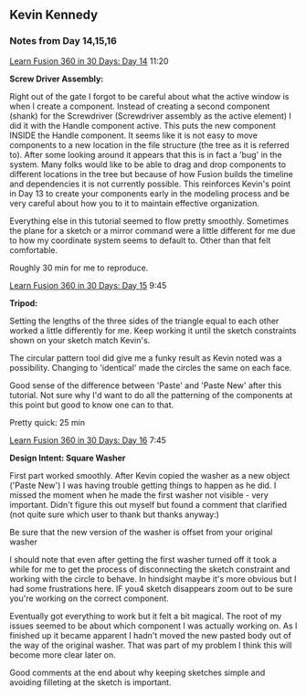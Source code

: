 ## Kevin Kennedy

### Notes from Day 14,15,16


[Learn Fusion 360 in 30 Days: Day 14](https://www.youtube.com/watch?v=YsXaCmKEV-g) 11:20

**Screw Driver Assembly:**

Right out of the gate I forgot to be careful about what the active window is when I create a component. Instead of creating a second component (shank) for the Screwdriver (Screwdriver assembly as the active element) I did it with the Handle component active. This puts the new component INSIDE the Handle component. It seems like it is not easy to move components to a new location in the file structure (the tree as it is referred to). After some looking around it appears that this is in fact a 'bug' in the system. Many folks would like to be able to drag and drop components to different locations in the tree but because of how Fusion builds the timeline and dependencies it is not currently possible. This reinforces Kevin's point in Day 13 to create your components early in the modeling process and be very careful about how you to it to maintain effective organization.

Everything else in this tutorial seemed to flow pretty smoothly. Sometimes the plane for a sketch or a mirror command were a little different for me due to how my coordinate system seems to default to. Other than that felt comfortable.

Roughly 30 min for me to reproduce.

[Learn Fusion 360 in 30 Days: Day 15]() 9:45

**Tripod:**

Setting the lengths of the three sides of the triangle equal to each other worked a little differently for me. Keep working it until the sketch constraints shown on your sketch match Kevin's.

The circular pattern tool did give me a funky result as Kevin noted was a possibility. Changing to 'identical' made the circles the same on each face.

Good sense of the difference between 'Paste' and 'Paste New' after this tutorial. Not sure why I'd want to do all the patterning of the components at this point but good to know one can to that.

Pretty quick: 25 min

[Learn Fusion 360 in 30 Days: Day 16]() 7:45

**Design Intent: Square Washer**

First part worked smoothly. After Kevin copied the washer as a new object ('Paste New') I was having trouble getting things to happen as he did. I missed the moment when he made the first washer not visible - very important. Didn't figure this out myself but found a comment that clarified (not quite sure which user to thank but thanks anyway:)

Be sure that the new version of the washer is offset from your original washer

I should note that even after getting the first washer turned off it took a while for me to get the process of disconnecting the sketch constraint and working with the circle to behave. In hindsight maybe it's more obvious but I had some frustrations here. IF you4 sketch disappears zoom out to be sure you're working on the correct component.

Eventually got everything to work but it felt a bit magical. The root of my issues seemed to be about which component I was actually working on. As I finished up it became apparent I hadn't moved the new pasted body out of the way of the original washer. That was part of my problem I think this will become more clear later on. 

Good comments at the end about why keeping sketches simple and avoiding filleting at the sketch is important.

